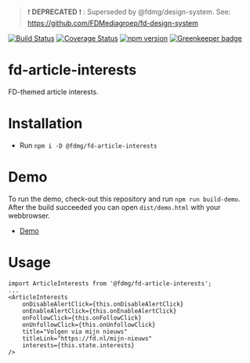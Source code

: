 > :exclamation: **DEPRECATED** :exclamation: : Superseded by @fdmg/design-system. See: https://github.com/FDMediagroep/fd-design-system

[![Build Status](https://travis-ci.org/FDMediagroep/fd-ts-react-article-interests.svg?branch=master)](https://travis-ci.org/FDMediagroep/fd-ts-react-article-interests)
[![Coverage Status](https://coveralls.io/repos/github/FDMediagroep/fd-ts-react-article-interests/badge.svg?branch=master)](https://coveralls.io/github/FDMediagroep/fd-ts-react-article-interests?branch=master)
[![npm version](https://badge.fury.io/js/%40fdmg%2Ffd-article-interests.svg)](https://badge.fury.io/js/%40fdmg%2Ffd-article-interests)
[![Greenkeeper badge](https://badges.greenkeeper.io/FDMediagroep/fd-ts-react-article-interests.svg)](https://greenkeeper.io/)

# fd-article-interests

FD-themed article interests.

# Installation

-   Run `npm i -D @fdmg/fd-article-interests`

# Demo

To run the demo, check-out this repository and run `npm run build-demo`.
After the build succeeded you can open `dist/demo.html` with your webbrowser.

-   [Demo](http://static.fd.nl/react/article-interests/demo.html)

# Usage

```
import ArticleInterests from '@fdmg/fd-article-interests';
...
<ArticleInterests
    onDisableAlertClick={this.onDisableAlertClick}
    onEnableAlertClick={this.onEnableAlertClick}
    onFollowClick={this.onFollowClick}
    onUnfollowClick={this.onUnfollowClick}
    title="Volgen via mijn nieuws"
    titleLink="https://fd.nl/mijn-nieuws"
    interests={this.state.interests}
/>
```
